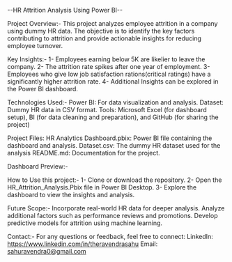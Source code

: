 --HR Attrition Analysis Using Power BI--

Project Overview:-
This project analyzes employee attrition in a company using dummy HR data. The objective is to identify the key factors contributing to attrition and provide actionable insights for reducing employee turnover.


Key Insights:-
1- Employees earning below 5K are likelier to leave the company.
2- The attrition rate spikes after one year of employment.
3- Employees who give low job satisfaction rations(critical ratings) have a significantly higher attrition rate.
4- Additional Insights can be explored in the Power BI dashboard.


Technologies Used:-
Power BI: For data visualization and analysis.
Dataset: Dummy HR data in CSV format.
Tools: Microsoft Excel (for dashboard setup), BI (for data cleaning and preparation), and GitHub (for sharing the project)


Project Files:
HR Analytics Dashboard.pbix: Power BI file containing the dashboard and analysis.
Dataset.csv: The dummy HR dataset used for the analysis
README.md: Documentation for the project.

Dashboard Preview:-


How to Use this project:-
1- Clone or download the repository.
2- Open the HR_Attrition_Analysis.Pbix file in Power BI Desktop.
3- Explore the dashboard to view the insights and analysis.


Future Scope:-
Incorporate real-world HR data for deeper analysis.
Analyze additional factors such as performance reviews and promotions.
Develop predictive models for attrition using machine learning.

Contact:- 
For any questions or feedback, feel free to connect:
LinkedIn: https://www.linkedin.com/in/theravendrasahu
Email: sahuravendra0@gmail.com
